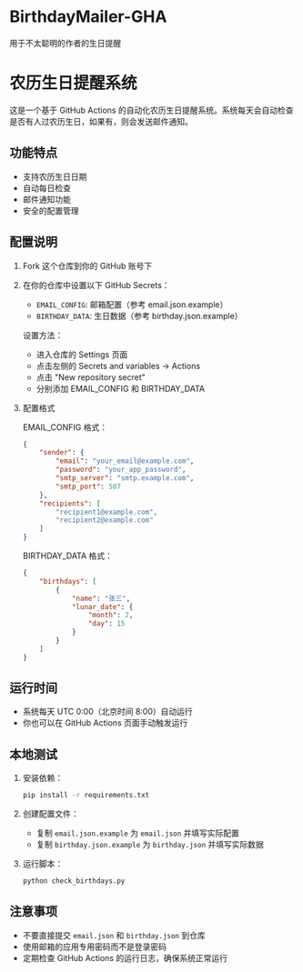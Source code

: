 # BirthdayMailer-GHA
用于不太聪明的作者的生日提醒

# 农历生日提醒系统

这是一个基于 GitHub Actions 的自动化农历生日提醒系统。系统每天会自动检查是否有人过农历生日，如果有，则会发送邮件通知。

## 功能特点

- 支持农历生日日期
- 自动每日检查
- 邮件通知功能
- 安全的配置管理

## 配置说明

1. Fork 这个仓库到你的 GitHub 账号下

2. 在你的仓库中设置以下 GitHub Secrets：
   - `EMAIL_CONFIG`: 邮箱配置（参考 email.json.example）
   - `BIRTHDAY_DATA`: 生日数据（参考 birthday.json.example）

   设置方法：
   - 进入仓库的 Settings 页面
   - 点击左侧的 Secrets and variables -> Actions
   - 点击 "New repository secret"
   - 分别添加 EMAIL_CONFIG 和 BIRTHDAY_DATA

3. 配置格式

   EMAIL_CONFIG 格式：
   ```json
   {
       "sender": {
           "email": "your_email@example.com",
           "password": "your_app_password",
           "smtp_server": "smtp.example.com",
           "smtp_port": 587
       },
       "recipients": [
           "recipient1@example.com",
           "recipient2@example.com"
       ]
   }
   ```

   BIRTHDAY_DATA 格式：
   ```json
   {
       "birthdays": [
           {
               "name": "张三",
               "lunar_date": {
                   "month": 2,
                   "day": 15
               }
           }
       ]
   }
   ```

## 运行时间

- 系统每天 UTC 0:00（北京时间 8:00）自动运行
- 你也可以在 GitHub Actions 页面手动触发运行

## 本地测试

1. 安装依赖：
   ```bash
   pip install -r requirements.txt
   ```

2. 创建配置文件：
   - 复制 `email.json.example` 为 `email.json` 并填写实际配置
   - 复制 `birthday.json.example` 为 `birthday.json` 并填写实际数据

3. 运行脚本：
   ```bash
   python check_birthdays.py
   ```

## 注意事项

- 不要直接提交 `email.json` 和 `birthday.json` 到仓库
- 使用邮箱的应用专用密码而不是登录密码
- 定期检查 GitHub Actions 的运行日志，确保系统正常运行
